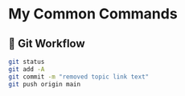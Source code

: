 # My Common Commands

## 🚀 Git Workflow
```bash
git status
git add -A
git commit -m "removed topic link text"
git push origin main

